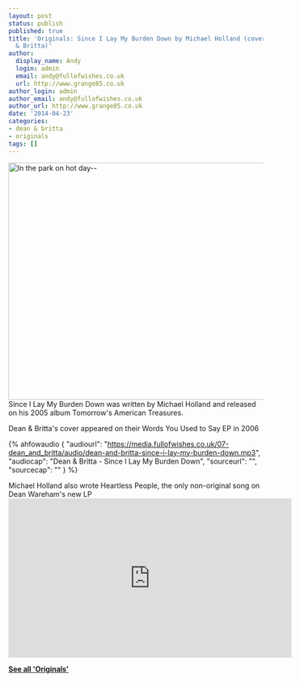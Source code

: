 ```yaml
---
layout: post
status: publish
published: true
title: 'Originals: Since I Lay My Burden Down by Michael Holland (covered by Dean
  & Britta)'
author:
  display_name: Andy
  login: admin
  email: andy@fullofwishes.co.uk
  url: http://www.grange85.co.uk
author_login: admin
author_email: andy@fullofwishes.co.uk
author_url: http://www.grange85.co.uk
date: '2014-04-23'
categories:
- dean & britta
- originals
tags: []
---
```

<p><a href="https://www.flickr.com/photos/library_of_congress/2162949251" title="In the park on hot day--"played out"  (LOC) by The Library of Congress, on Flickr"><img class="aligncenter" src="https://farm3.staticflickr.com/2378/2162949251_63abe20b0f_z.jpg?zz=1" width="640" height="469" alt="In the park on hot day--"played out"  (LOC)"></a><br />
Since I Lay My Burden Down was written by Michael Holland and released on his 2005 album Tomorrow's American Treasures.</p>
<p>Dean & Britta's cover appeared on their Words You Used to Say EP in 2006</p>

 {% ahfowaudio {
  "audiourl": "https://media.fullofwishes.co.uk/07-dean_and_britta/audio/dean-and-britta-since-i-lay-my-burden-down.mp3",
  "audiocap": "Dean & Britta - Since I Lay My Burden Down",
  "sourceurl": "",
  "sourcecap": ""
  } %}

<p>Michael Holland also wrote Heartless People, the only non-original song on Dean Wareham's new LP<br />
<iframe width="560" height="315" src="https://www.youtube.com/embed/qbRipWZ8Qtk" frameborder="0" allowfullscreen></iframe>
<p><strong><a href="/category/originals/" title="List: Originals">See all 'Originals'</a></strong></p>

